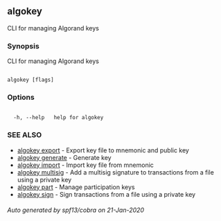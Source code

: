 ## algokey



CLI for managing Algorand keys



### Synopsis



CLI for managing Algorand keys



```

algokey [flags]

```



### Options



```

  -h, --help   help for algokey

```



### SEE ALSO



* [algokey export](../export/)	 - Export key file to mnemonic and public key
* [algokey generate](../generate/)	 - Generate key
* [algokey import](../import/)	 - Import key file from mnemonic
* [algokey multisig](../multisig/)	 - Add a multisig signature to transactions from a file using a private key
* [algokey part](../part/part/)	 - Manage participation keys
* [algokey sign](../sign/)	 - Sign transactions from a file using a private key


###### Auto generated by spf13/cobra on 21-Jan-2020

